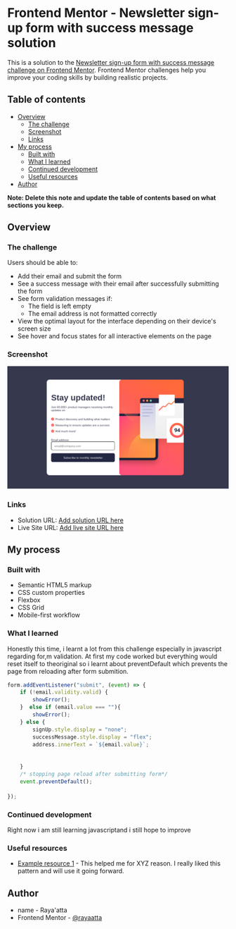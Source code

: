 # Frontend Mentor - Newsletter sign-up form with success message solution

This is a solution to the [Newsletter sign-up form with success message challenge on Frontend Mentor](https://www.frontendmentor.io/challenges/newsletter-signup-form-with-success-message-3FC1AZbNrv). Frontend Mentor challenges help you improve your coding skills by building realistic projects. 

## Table of contents

- [Overview](#overview)
  - [The challenge](#the-challenge)
  - [Screenshot](#screenshot)
  - [Links](#links)
- [My process](#my-process)
  - [Built with](#built-with)
  - [What I learned](#what-i-learned)
  - [Continued development](#continued-development)
  - [Useful resources](#useful-resources)
- [Author](#author)

**Note: Delete this note and update the table of contents based on what sections you keep.**

## Overview

### The challenge

Users should be able to:

- Add their email and submit the form
- See a success message with their email after successfully submitting the form
- See form validation messages if:
  - The field is left empty
  - The email address is not formatted correctly
- View the optimal layout for the interface depending on their device's screen size
- See hover and focus states for all interactive elements on the page

### Screenshot

![](./screenshot.png)

### Links

- Solution URL: [Add solution URL here](https://your-solution-url.com)
- Live Site URL: [Add live site URL here](https://your-live-site-url.com)

## My process

### Built with

- Semantic HTML5 markup
- CSS custom properties
- Flexbox
- CSS Grid
- Mobile-first workflow
### What I learned

Honestly this time, i learnt a lot from this challenge especially in javascript regarding for,m validation.
At first my code worked but everything would reset itself to theoriginal so i learnt about preventDefault which prevents the page from reloading after form submition.

```js
form.addEventListener("submit", (event) => {
    if (!email.validity.valid) {
        showError();
    }  else if (email.value === ""){
        showError();
    } else {
        signUp.style.display = "none";
        successMessage.style.display = "flex";
        address.innerText = `${email.value}`;
        

    }
    /* stopping page reload after submitting form*/
    event.preventDefault();

});
```



### Continued development

Right now i am still learning javascriptand i still hope to improve
### Useful resources

- [Example resource 1](https://www.example.com) - This helped me for XYZ reason. I really liked this pattern and will use it going forward.

## Author

- name - Raya'atta
- Frontend Mentor - [@rayaatta](https://www.frontendmentor.io/profile/rayaatta)